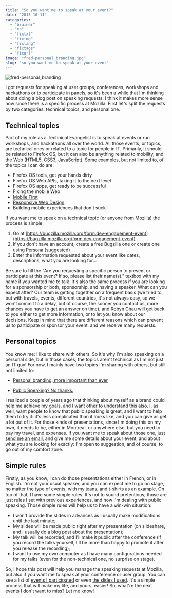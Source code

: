 ```yaml
---
title: "So you want me to speak at your event?"
date: "2013-10-11"
categories: 
  - "brainer"
  - "en"
  - "fixtxt"
  - "fiximg"
  - "fixlang"
  - "fixtags"
  - "fixurl"
image: "fred-personal_branding.jpg"
slug: "so-you-want-me-to-speak-at-your-event"
---
```


![fred-personal_branding](images/fred-personal_branding.jpg)

I got requests for speaking at user groups, conferences, workshops and hackathons or to participate in panels, so it's been a while that I'm thinking about doing a blog post on speaking requests: I think it makes more sense now since there is a specific process at Mozilla. First let's split the requests by two categories: technical topics, and personal one.

## Technical topics

Part of my role as a Technical Evangelist is to speak at events or run workshops, and hackathons all over the world. All those events, or topics, are technical ones or related to a topic for people in IT. Primarily, it should be related to Firefox OS, but it can also be anything related to mobility, and the Web (HTML5, CSS3, JavaScript). Some examples, but not limited to, of the topics I can do are:

- Firefox OS tools, get your hands dirty
- Firefox OS Web APIs, taking it to the next level
- Firefox OS apps, get ready to be successful
- Fixing the mobile Web
- [Mobile First](http://fred.dev/mobile-first-at-web-and-php-conference/ "Mobile First at Web and PHP Conference")
- [Responsive Web Design](http://fred.dev/responsive-web-design-in-the-sunny-san-jose/ "Responsive Web Design in the sunny San Jose")
- Building mobile experiences that don't suck

If you want me to speak on a technical topic (or anyone from Mozilla) the process is simple:

1. Go at [https://bugzilla.mozilla.org/form.dev-engagement-event](https://bugzilla.mozilla.org/form.dev-engagement-event)
2. If you don't have an account, create a free Bugzilla one or create one using [Persona](https://www.mozilla.org/en-US/persona/) (suggested)
3. Enter the information requested about your event like dates, descriptions, what you are looking for...

Be sure to fill the "Are you requesting a specific person to present or participate at this event? If so, please list their name(s)." textbox with my name if you wanted me to talk. It's also the same process if you are looking for a sponsorship or both, sponsorship, and having a speaker. What can you expect after? Our team is getting together on a frequent basis (we tried to, but with travels, events, different countries, it's not always easy, so we won't commit to a delay, but of course, the sooner you contact us, more chances you have to get an answer on time), and [Robyn Chau](https://twitter.com/robyninstereo) will get back to you either to get more information, or to let you know about our decisions. Keep in mind that there are different reasons which can prevent us to participate or sponsor your event, and we receive many requests.

## Personal topics

You know me: I like to share with others. So it's why I'm also speaking on a personal side, but in those cases, the topics aren't technical as I'm not just an IT guy! For now, I mainly have two topics I'm sharing with others, but still not limited to:

- [Personal branding, more important than ever](http://fred.dev/personal-branding-more-important-than-ever/ "Personal Branding, more important than ever")
    
- [Public Speaking? No thanks.](https://fred.dev/social-media-breakfast-public-speaking-no-thanks/ "Social Media Breakfast – Public Speaking? No, thanks!")

I realized a couple of years ago that thinking about myself as a brand could help me achieve my goals, and I want other to understand this also. I, as well, want people to know that public speaking is great, and I want to help them to try it: it's less complicated than it looks like, and you can give as get a lot out of it. For those kinds of presentations, since I'm doing this on my own, it needs to be, either in Montreal, or anywhere else, but you need to pay my travel, and expenses. If you want me to speak about those one, just [send me an email](mailto:fharper@oocz.net), and give me some details about your event, and about what you are looking for exactly: I'm open to suggestion, and of course, to go out of my comfort zone.

## Simple rules

Firstly, as you know, I can do those presentations either in French, or in English. I'm not your usual speaker, and you can expect me to go on stage, no matter the type of events, with my jeans, and t-shirts as an example. On top of that, I have some simple rules. It's not to sound pretentious; those are just rules I set with previous experiences, and how I'm dealing with public speaking. Those simple rules will help us to have a win-win situation:

- I won't provide the slides in advances as I usually make modifications until the last minute;
- My slides will be made public right after my presentation (on slideshare, and I usually do a blog post about the presentation);
- My talk will be recorded, and I'll make it public after the conference (if you record the talks yourself, I'll be more than happy to promote it after you release the recording);
- I want to use my own computer as I have many configurations needed for my talks (even for the non-technical one, no surprise on stage).

So, I hope this post will help you manage the speaking requests at Mozilla, but also if you want me to speak at your conference or user group. You can see a list of [events I participated](http://fred.dev/speaking/ "Speaking") or even [the slides I used](https://www.slideshare.net/fredericharper). It's a simple process that will make my life, and yours, easier! So, what're the next events I don't want to miss? Let me know!
